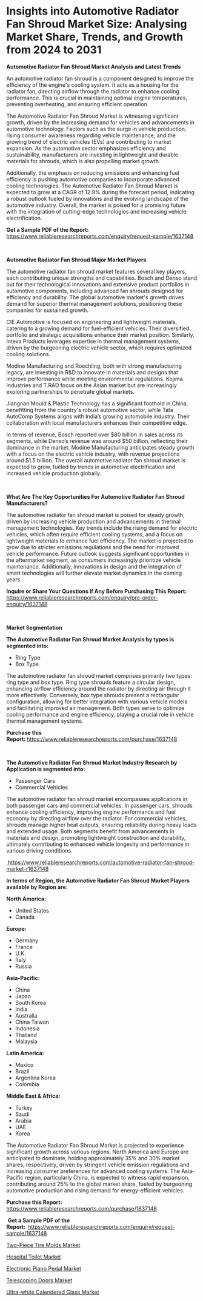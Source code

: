 <p><h1>Insights into Automotive Radiator Fan Shroud Market Size: Analysing Market Share, Trends, and Growth from 2024 to 2031</h1></p><p><strong>Automotive Radiator Fan Shroud Market Analysis and Latest Trends</strong></p>
<p><p>An automotive radiator fan shroud is a component designed to improve the efficiency of the engine's cooling system. It acts as a housing for the radiator fan, directing airflow through the radiator to enhance cooling performance. This is crucial in maintaining optimal engine temperatures, preventing overheating, and ensuring efficient operation.</p><p>The Automotive Radiator Fan Shroud Market is witnessing significant growth, driven by the increasing demand for vehicles and advancements in automotive technology. Factors such as the surge in vehicle production, rising consumer awareness regarding vehicle maintenance, and the growing trend of electric vehicles (EVs) are contributing to market expansion. As the automotive sector emphasizes efficiency and sustainability, manufacturers are investing in lightweight and durable materials for shrouds, which is also propelling market growth.</p><p>Additionally, the emphasis on reducing emissions and enhancing fuel efficiency is pushing automotive companies to incorporate advanced cooling technologies. The Automotive Radiator Fan Shroud Market is expected to grow at a CAGR of 12.9% during the forecast period, indicating a robust outlook fueled by innovations and the evolving landscape of the automotive industry. Overall, the market is poised for a promising future with the integration of cutting-edge technologies and increasing vehicle electrification.</p></p>
<p><strong>Get a Sample PDF of the Report:&nbsp;</strong> <a href="https://www.reliableresearchreports.com/enquiry/request-sample/1637148">https://www.reliableresearchreports.com/enquiry/request-sample/1637148</a></p>
<p>&nbsp;</p>
<p><strong>Automotive Radiator Fan Shroud Major Market Players</strong></p>
<p><p>The automotive radiator fan shroud market features several key players, each contributing unique strengths and capabilities. Bosch and Denso stand out for their technological innovations and extensive product portfolios in automotive components, including advanced fan shrouds designed for efficiency and durability. The global automotive market's growth drives demand for superior thermal management solutions, positioning these companies for sustained growth.</p><p>CIE Automotive is focused on engineering and lightweight materials, catering to a growing demand for fuel-efficient vehicles. Their diversified portfolio and strategic acquisitions enhance their market position. Similarly, Inteva Products leverages expertise in thermal management systems, driven by the burgeoning electric vehicle sector, which requires optimized cooling solutions.</p><p>Modine Manufacturing and Roechling, both with strong manufacturing legacy, are investing in R&D to innovate in materials and designs that improve performance while meeting environmental regulations. Kojima Industries and T.RAD focus on the Asian market but are increasingly exploring partnerships to penetrate global markets.</p><p>Jiangnan Mould & Plastic Technology has a significant foothold in China, benefitting from the country's robust automotive sector, while Tata AutoComp Systems aligns with India’s growing automobile industry. Their collaboration with local manufacturers enhances their competitive edge.</p><p>In terms of revenue, Bosch reported over $80 billion in sales across its segments, while Denso’s revenue was around $50 billion, reflecting their dominance in the market. Modine Manufacturing anticipates steady growth with a focus on the electric vehicle industry, with revenue projections around $1.5 billion. The overall automotive radiator fan shroud market is expected to grow, fueled by trends in automotive electrification and increased vehicle production globally.</p></p>
<p>&nbsp;</p>
<p><strong>What Are The Key Opportunities For Automotive Radiator Fan Shroud Manufacturers?</strong></p>
<p><p>The automotive radiator fan shroud market is poised for steady growth, driven by increasing vehicle production and advancements in thermal management technologies. Key trends include the rising demand for electric vehicles, which often require efficient cooling systems, and a focus on lightweight materials to enhance fuel efficiency. The market is projected to grow due to stricter emissions regulations and the need for improved vehicle performance. Future outlook suggests significant opportunities in the aftermarket segment, as consumers increasingly prioritize vehicle maintenance. Additionally, innovations in design and the integration of smart technologies will further elevate market dynamics in the coming years.</p></p>
<p><strong>Inquire or Share Your Questions If Any Before Purchasing This Report:</strong> <a href="https://www.reliableresearchreports.com/enquiry/pre-order-enquiry/1637148">https://www.reliableresearchreports.com/enquiry/pre-order-enquiry/1637148</a></p>
<p>&nbsp;</p>
<p><strong>Market Segmentation</strong></p>
<p><strong>The Automotive Radiator Fan Shroud Market Analysis by types is segmented into:</strong></p>
<p><ul><li>Ring Type</li><li>Box Type</li></ul></p>
<p><p>The automotive radiator fan shroud market comprises primarily two types: ring type and box type. Ring type shrouds feature a circular design, enhancing airflow efficiency around the radiator by directing air through it more effectively. Conversely, box type shrouds present a rectangular configuration, allowing for better integration with various vehicle models and facilitating improved air management. Both types serve to optimize cooling performance and engine efficiency, playing a crucial role in vehicle thermal management systems.</p></p>
<p><strong>Purchase this Report:&nbsp;</strong><a href="https://www.reliableresearchreports.com/purchase/1637148">https://www.reliableresearchreports.com/purchase/1637148</a></p>
<p>&nbsp;</p>
<p><strong>The Automotive Radiator Fan Shroud Market Industry Research by Application is segmented into:</strong></p>
<p><ul><li>Passenger Cars</li><li>Commercial Vehicles</li></ul></p>
<p><p>The automotive radiator fan shroud market encompasses applications in both passenger cars and commercial vehicles. In passenger cars, shrouds enhance cooling efficiency, improving engine performance and fuel economy by directing airflow over the radiator. For commercial vehicles, shrouds manage higher heat outputs, ensuring reliability during heavy loads and extended usage. Both segments benefit from advancements in materials and design, promoting lightweight construction and durability, ultimately contributing to enhanced vehicle longevity and performance in various driving conditions.</p></p>
<p><a href="https://www.reliableresearchreports.com/automotive-radiator-fan-shroud-market-r1637148">&nbsp;https://www.reliableresearchreports.com/automotive-radiator-fan-shroud-market-r1637148</a></p>
<p><strong>In terms of Region, the Automotive Radiator Fan Shroud Market Players available by Region are:</strong></p>
<p>
    <p> <strong> North America: </strong>
        <ul>
            <li>United States</li>
            <li>Canada</li>
        </ul>
        </p> 
    <p> <strong> Europe: </strong>
        <ul>
            <li>Germany</li>
            <li>France</li>
            <li>U.K.</li>
            <li>Italy</li>
            <li>Russia</li>
        </ul>
        </p> 
    <p> <strong> Asia-Pacific: </strong>
        <ul>
            <li>China</li>
            <li>Japan</li>
            <li>South Korea</li>
            <li>India</li>
            <li>Australia</li>
            <li>China Taiwan</li>
            <li>Indonesia</li>
            <li>Thailand</li>
            <li>Malaysia</li>
        </ul>
        </p> 
    <p> <strong> Latin America: </strong>
        <ul>
            <li>Mexico</li>
            <li>Brazil</li>
            <li>Argentina Korea</li>
            <li>Colombia</li>
        </ul>
        </p> 
    <p> <strong> Middle East & Africa: </strong>
        <ul>
            <li>Turkey</li>
            <li>Saudi</li>
            <li>Arabia</li>
            <li>UAE</li>
            <li>Korea</li>
        </ul>
    </p>
    </p>
<p><p>The Automotive Radiator Fan Shroud Market is projected to experience significant growth across various regions. North America and Europe are anticipated to dominate, holding approximately 35% and 30% market shares, respectively, driven by stringent vehicle emission regulations and increasing consumer preferences for advanced cooling systems. The Asia-Pacific region, particularly China, is expected to witness rapid expansion, contributing around 25% to the global market share, fueled by burgeoning automotive production and rising demand for energy-efficient vehicles.</p></p>
<p><strong>Purchase this Report: </strong><a href="https://www.reliableresearchreports.com/purchase/1637148">https://www.reliableresearchreports.com/purchase/1637148</a></p>
<p>&nbsp;<strong>Get a Sample PDF of the Report:&nbsp;&nbsp;</strong><a href="https://www.reliableresearchreports.com/enquiry/request-sample/1637148">https://www.reliableresearchreports.com/enquiry/request-sample/1637148</a></p>
<p><strong></strong></p>
<p><p><a href="https://medium.com/@carlosdytouglas8907667/future-ready-strategic-insights-into-the-global-two-piece-tire-molds-market-2024-2031-bbd356e114bd?postPublishedType=repub">Two-Piece Tire Molds Market</a></p><p><a href="https://www.linkedin.com/pulse/strategic-market-insights-global-hospital-toilet-2024-2031-x7e0f?trackingId=cgnZLIMMSZ6ibEHSEXvpwg%3D%3D">Hospital Toilet Market</a></p><p><a href="https://www.linkedin.com/pulse/comprehensive-look-product-type-sustain-pedalmultifunction-vupke?trackingId=uqWNu%2F2WROq52Wdh65UXRg%3D%3D">Electronic Piano Pedal Market</a></p><p><a href="https://issuu.com/reportprime-2/docs/telescoping-doors-market-size-2030._4124bca239138b">Telescoping Doors Market</a></p><p><a href="https://medium.com/@carlosdytouglas8907667/ultra-white-calendered-glass-industry-analysis-report-its-market-size-share-trends-by-1873a485ca76?postPublishedType=repub">Ultra-white Calendered Glass Market</a></p></p>